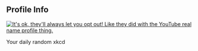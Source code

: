 ## Profile Info
[![It's ok, they'll always let you opt out! Like they did with the YouTube real name profile thing.](https://imgs.xkcd.com/comics/profile_info.png)](https://xkcd.com/1303/ "It's ok, they'll always let you opt out! Like they did with the YouTube real name profile thing.")

Your daily random xkcd
